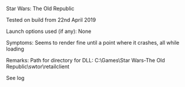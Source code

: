 Star Wars: The Old Republic

Tested on build from 22nd April 2019

Launch options used (if any):
None

Symptoms:
Seems to render fine until a point where it crashes, all while loading

Remarks:
Path for directory for DLL:
C:\Games\Star Wars-The Old Republic\swtor\retailclient

See log
